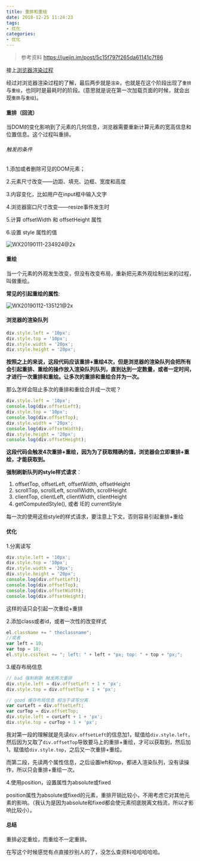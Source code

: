 ```yaml
---
title: 重排和重绘
date: 2018-12-25 11:24:23
tags: 
- 优化
categories: 
- 优化
---
```


> 参考资料		 https://juejin.im/post/5c15f797f265da61141c7f86

接上[浏览器渲染过程](https://qinhanwen.github.io/2018/12/26/%E4%BA%86%E8%A7%A3%E6%B5%8F%E8%A7%88%E5%99%A8%E6%B8%B2%E6%9F%93%E8%BF%87%E7%A8%8B/)

经过对浏览器渲染过程的了解，最后两步就是`渲染`，也就是在这个阶段出现了`重排`与`重绘`，也同时是最耗时的阶段。(意思就是说在第一次加载页面的时候，就会出现`重排`与`重绘`)。



#### 重排（回流）

当DOM的变化影响到了元素的几何信息，浏览器需要重新计算元素的宽高信息和位置信息。这个过程叫重排。



###### 触发的条件

1.添加或者删除可见的DOM元素；

2.元素尺寸改变——边距、填充、边框、宽度和高度

3.内容变化，比如用户在input框中输入文字

4.浏览器窗口尺寸改变——resize事件发生时

5.计算 offsetWidth 和 offsetHeight 属性

6.设置 style 属性的值



![WX20190111-234924@2x](http://114.55.30.96/WX20190111-234924@2x.png)





#### 重绘

当一个元素的外观发生改变，但没有改变布局，重新把元素外观绘制出来的过程，叫做重绘。

**常见的引起重绘的属性**:



![WX20190112-135121@2x](http://114.55.30.96/WX20190112-135121@2x.png)



#### 浏览器的渲染队列

```javascript
div.style.left = '10px';
div.style.top = '10px';
div.style.width = '20px';
div.style.height = '20px';
```

**按照之上的来说，这段代码应该重排+重绘4次，但是浏览器的渲染队列会把所有会引起重排、重绘的操作放入渲染队列队列，直到达到一定数量，或者一定时间，才进行一次重排和重绘。让多次的重排和重绘合并为一次。**



那么怎样会阻止多次的重排和重绘合并成一次呢？

```javascript
div.style.left = '10px';
console.log(div.offsetLeft);
div.style.top = '10px';
console.log(div.offsetTop);
div.style.width = '20px';
console.log(div.offsetWidth);
div.style.height = '20px';
console.log(div.offsetHeight);
```

**这段代码会触发4次重排+重绘，因为为了获取精确的值，浏览器会立即重排+重绘，才能获取到。**



**强制刷新队列的style样式请求**：

1. offsetTop, offsetLeft, offsetWidth, offsetHeight
2. scrollTop, scrollLeft, scrollWidth, scrollHeight
3. clientTop, clientLeft, clientWidth, clientHeight
4. getComputedStyle(), 或者 IE的 currentStyle



每一次的使用这些style的样式请求，要注意上下文，否则容易引起重排+重绘



#### 优化

1.分离读写

```javascript
div.style.left = '10px';
div.style.top = '10px';
div.style.width = '20px';
div.style.height = '20px';
console.log(div.offsetLeft);
console.log(div.offsetTop);
console.log(div.offsetWidth);
console.log(div.offsetHeight);
```

这样的话只会引起一次重绘+重排



2.添加class或者id，或者一次性的改变样式

```javascript
el.className += " theclassname";
//或者
var left = 10;
var top = 10;
el.style.cssText += "; left: " + left + "px; top: " + top + "px;";
```



3.缓存布局信息

```javascript
// bad 强制刷新 触发两次重排
div.style.left = div.offsetLeft + 1 + 'px';
div.style.top = div.offsetTop + 1 + 'px';

// good 缓存布局信息 相当于读写分离
var curLeft = div.offsetLeft;
var curTop = div.offsetTop;
div.style.left = curLeft + 1 + 'px';
div.style.top = curTop + 1 + 'px';
```

我对第一段的理解就是先读`div.offsetLeft`的信息加1，赋值给`div.style.left`，然后因为又取了`div.offsetTop`导致要马上的重排+重绘，才可以获取到，然后加1，赋值给`div.style.top`，之后又一次重排+重绘。

而第二段，先读两个属性信息，之后设置left和top，都进入渲染队列，没有读操作，所以只会重排+重绘一次。



4.使用position，设置属性为absolute或fixed

position属性为absolute或fixed的元素，重排开销比较小，不用考虑它对其他元素的影响。（我认为是因为absolute和fixed都会使元素彻底脱离文档流，所以才影响比较小）。



#### 总结

重排必定重绘，而重绘不一定重排。



在写这个时候感觉有点直接抄别人的了，没怎么查资料哈哈哈哈哈。



